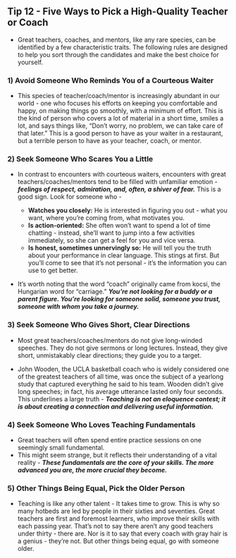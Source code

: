 ## Tip 12 - Five Ways to Pick a High-Quality Teacher or Coach

- Great teachers, coaches, and mentors, like any rare species, can be identified by a few characteristic traits. The following rules are designed to help you sort through the candidates and make the best choice for yourself. 
### 1) Avoid Someone Who Reminds You of a Courteous Waiter

- This species of teacher/​coach/​mentor is increasingly abundant in our world - one who focuses his efforts on keeping you comfortable and happy, on making things go smoothly, with a minimum of effort. This is the kind of person who covers a lot of material in a short time, smiles a lot, and says things like, “Don’t worry, no problem, we can take care of that later.” This is a good person to have as your waiter in a restaurant, but a terrible person to have as your teacher, coach, or mentor. 
### 2) Seek Someone Who Scares You a Little 

- In contrast to encounters with courteous waiters, encounters with great teachers/​coaches/mentors tend to be filled with unfamiliar emotion - ***feelings of respect, admiration, and, often, a shiver of fear.*** This is a good sign. Look for someone who - 
	- **Watches you closely:** He is interested in figuring you out - what you want, where you’re coming from, what motivates you.
	- **Is action-oriented:** She often won’t want to spend a lot of time chatting - instead, she’ll want to jump into a few activities immediately, so she can get a feel for you and vice versa.
	- **Is honest, sometimes unnervingly so:** He will tell you the truth about your performance in clear language. This stings at first. But you’ll come to see that it’s not personal - it’s the information you can use to get better. 

- It’s worth noting that the word “coach” originally came from kocsi, the Hungarian word for “carriage.” ***You’re not looking for a buddy or a parent figure. You’re looking for someone solid, someone you trust, someone with whom you take a journey.***
### 3) Seek Someone Who Gives Short, Clear Directions

- Most great teachers/​coaches/​mentors do not give long-winded speeches. They do not give sermons or long lectures. Instead, they give short, unmistakably clear directions; they guide you to a target. 

- John Wooden, the UCLA basketball coach who is widely considered one of the greatest teachers of all time, was once the subject of a yearlong study that captured everything he said to his team. Wooden didn’t give long speeches; in fact, his average utterance lasted only four seconds. This underlines a large truth - ***Teaching is not an eloquence contest; it is about creating a connection and delivering useful information.***
### 4) Seek Someone Who Loves Teaching Fundamentals 

- Great teachers will often spend entire practice sessions on one seemingly small fundamental.
- This might seem strange, but it reflects their understanding of a vital reality - ***These fundamentals are the core of your skills. The more advanced you are, the more crucial they become.***
### 5) Other Things Being Equal, Pick the Older Person 

- Teaching is like any other talent - It takes time to grow. This is why so many hotbeds are led by people in their sixties and seventies. Great teachers are first and foremost learners, who improve their skills with each passing year. That’s not to say there aren’t any good teachers under thirty - there are. Nor is it to say that every coach with gray hair is a genius - they’re not. But other things being equal, go with someone older.